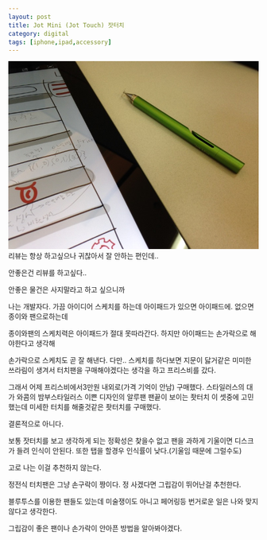 ```yaml
---
layout: post
title: Jot Mini (Jot Touch) 잣터치
category: digital
tags: [iphone,ipad,accessory]
---
```



![Jot Mini 이미지](/images/posts/jot_mini_01.jpg)
리뷰는 항상 하고싶으나 귀찮아서 잘 안하는 편인데..

안좋은건 리뷰를 하고싶다..

안좋은 물건은 사지말라고 하고 싶으니까



나는 개발자다. 가끔 아이디어 스케치를 하는데 아이패드가 있으면 아이패드에. 없으면 종이와 팬으로하는데

종이와팬의 스케치력은 아이패드가 절대 못따라간다. 하지만 아이패드는 손가락으로 해야한다고 생각해

손가락으로 스케치도 곧 잘 해낸다. 다만.. 스케치를 하다보면 지문이 닳거같은 미미한 쓰라림이 생겨서 터치팬을 구매해야겠다는 생각을 하고 프리스비를 갔다.



그래서 어제 프리스비에서3만원 내외로(가격 기억이 안남) 구매했다. 스타일러스의 대가 와콤의 밤부스타일러스 이쁜 디자인의 알루팬 팬끝이 보이는 좟터치 이 셋중에 고민했는데 미세한 터치를 해줄것같은 좟터치를 구매했다.



결론적으로 아니다.

보통 잣터치를 보고 생각하게 되는 정확성은 찾을수 없고 팬을 과하게 기울이면 디스크가 들려 인식이 안된다. 또한 탭을 할경우 인식률이 낮다.(기울임 때문에 그럴수도)

고로 나는 이걸 추천하지 않는다.

정전식 터치팬은 그냥 손구락이 짱이다. 정 사겠다면 그립감이 뛰어난걸 추천한다.

블루투스를 이용한 팬들도 있는데 미술쟁이도 아니고 페어링등 번거로운 일은 나와 맞지 않다고 생각한다.

그립감이 좋은 팬이나 손가락이 안아픈 방법을 알아봐야겠다.




